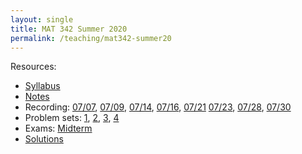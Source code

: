 ```yaml
---
layout: single
title: MAT 342 Summer 2020
permalink: /teaching/mat342-summer20
---
```


Resources:
* [Syllabus](/files/MAT342-summer20/MAT342_Syllabus_Summer2020.pdf)
* [Notes](/files/MAT342-summer20/MAT342-notes-0728.pdf)
* Recording: [07/07](https://stonybrook.zoom.us/rec/share/tepvAfLI91JIfIXk2nz8QJ9xMan9eaa80HdMq_EEmUrfY-JQwwx4SmZ6pRM5BdkN), [07/09](https://stonybrook.zoom.us/rec/share/685IL5ezxjhIHIWd61rkYY04LNzLaaa80CIf_vNZyk2jx8pGlbeORm1Szghybboi), [07/14](https://stonybrook.zoom.us/rec/share/tOdyce7I2m9IRI3jwxGBAqkYMLzMaaa80HRLrKEJxB3jHnGq_qe2so8AH6DUcibR), [07/16](https://stonybrook.zoom.us/rec/share/4vA2NOHg5mFLUK_G5XrgULN4O9r8eaa81yYW-_YPn0dyRhw3e-JNcFP50j6CDPrd), [07/21](https://stonybrook.zoom.us/rec/share/vuNQEZjK1FJIWJX30BrhdukYQ6PMaaa8g3ce-_cKyBot7CmhZdsCt_y6vmXoiMPZ) [07/23](https://stonybrook.zoom.us/rec/share/uNMkBo3g9EJJR5WVyhzxaPIjQqrPT6a8g3UZ-KcEzU2-_hjAXVZFvjqX9ohE397M), [07/28](https://stonybrook.zoom.us/rec/share/494oKbfK9khIfdb9yXHfVKQ6MZzEeaa80SdP-6Bezk3WKdGCr2L3g3bIGl14OGFR), [07/30](https://stonybrook.zoom.us/rec/share/68pHDqP90ElJeZ3oyX7iU58jQKPGT6a80HAW-_JbyUvwmz0rMHhrMp1o-tCcAvrM)
* Problem sets: [1](/files/MAT342-summer20/MAT342-problem-1.pdf), [2](/files/MAT342-summer20/MAT342-problem-2.pdf), [3](/files/MAT342-summer20/MAT342-problem-3.pdf), [4](/files/MAT342-summer20/MAT342-problem-4.pdf)
* Exams: [Midterm](/files/MAT342-summer20/MAT342-midterm.pdf)
* [Solutions](/files/MAT342-summer20/MAT342-solutions.pdf)
